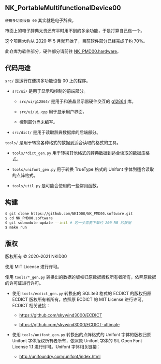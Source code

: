 ## NK_PortableMultifunctionalDevice00

`便携多功能设备 00` 其实就是电子辞典。

市面上的电子辞典太贵还有平时用不到的多余功能，于是打算自己做一个。

这个项目大约从 2020 年 5 月就开始了，目前软件部分已经完成了约 70%。

此仓库为软件部分，硬件部分请前往 [NK_PMD00.hardware](https://github.com/NKID00/NK_PMD00.hardware)。

## 代码用途

`src/` 是运行在便携多功能设备 00 上的程序。

- `src/ui/` 是用于显示和控制的前端部分。

  - `src/ui/g12864/` 是用于和液晶显示器硬件交互的 [g12864](https://github.com/NKID00/g12864) 库。

  - `src/ui/ui.cpp` 用于显示用户界面。

  - 控制部分尚未编写。

- `src/dict/` 是用于读取辞典数据库的后端部分。

`tools/` 是用于转换各种格式的数据到适合读取的格式的工具。

- `tools/*dict_gen.py` 用于转换其他格式的辞典数据到适合读取的数据库格式。

- `tools/unifont_gen.py` 用于转换 TrueType 格式的 Unifont 字体到适合读取的点阵格式。

- `tools/util.py` 是可能会使用的一些常用函数。

## 构建

```sh
$ git clone https://github.com/NKID00/NK_PMD00.software.git
$ cd NK_PMD00.software
$ git submodule update --init # 这一步需要下载约 200 MB 的数据
$ make run
```

## 版权

版权所有 © 2020-2021 NKID00

使用 MIT License 进行许可。

使用 `tools/*_gen.py` 转换出的数据的版权归原数据版权所有者所有，依照原数据的许可证进行许可。

- 使用 `tools/ecdict_gen.py` 转换出的 SQLite3 格式的 ECDICT 的版权归原 ECDICT 版权所有者所有，依照原 ECDICT 的 MIT License 进行许可。ECDICT 相关链接：

  - https://github.com/skywind3000/ECDICT

  - https://github.com/skywind3000/ECDICT-ultimate

- 使用 `tools/unifont_gen.py` 转换出的点阵格式的 Unifont 字体的版权归原 Unifont 字体版权所有者所有，依照原 Unifont 字体的 SIL Open Font License 1.1 进行许可。Unifont 字体相关链接：

  - http://unifoundry.com/unifont/index.html
